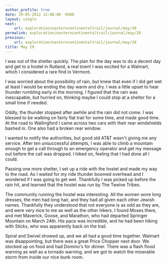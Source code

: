 ```yaml
---
author_profile: true
date: 29-05-2012 12:00:00 -0500
layout: single
next:
    url: exploration/easterncontinentaltrail/journal/may/30
permalink: exploration/easterncontinentaltrail/journal/may/29
previous:
    url: exploration/easterncontinentaltrail/journal/may/28
title: May 29
---
```

I was out of the shelter quickly. The plan for the day was to do a decent day and get to a hostel in Rutland, a real town! I was excited for a Walmart, which I considered a rare find in Vermont.

I was worried about the possibility of rain, but knew that even if I did get wet at least I would be ending the day warm and dry. I was a little upset to hear thunder rumbling early in the morning. I figured that the rain was inescapable, but hurried on, thinking maybe I could stop at a shelter for a small time if needed.

Oddly, the thunder stopped after awhile and the rain did not come. I was blessed to be walking on fairly flat trail for some time, and made good time. At the road to Wallingford I came across two cars with their rear windshields bashed in. One also had a broken rear window.

I wanted to notify the authorities, but good old AT&T wasn't giving me any service. After ten unsuccessful attempts, I was able to climb a mountain enough to get a call through to an emergency operator and get my message out before the call was dropped. I hiked on, feeling that I had done all I could.

Passing one more shelter, I set up a ride with the hostel and made my way to the road. As I waited for my ride thunder boomed overhead and I wondered if I was going to get wet. Thankfully I was picked up before the rain hit, and learned that the hostel was run by The Twelve Tribes.

The community running the hostel was interesting. All the women wore long dresses, the men had long hair, and they had all given each other Jewish names. Thankfully they understood that not everyone is as odd as they are, and were very nice to me as well as the other hikers. I found Moses there, and met Maverick, Goose, and Marathon, who had departed Springer Mountain on March 24th. His pace was incredible, and he had been hiking with Sticks, who was apparently back on the trail.

Spiral and Swivel showed up, and we all had a good time together. Walmart was disappointing, but there was a great Price Chopper next door. We stocked up on food and had Domino's for dinner. There was a flash flood warning as well as a tornado warning, and we got to watch the miserable storm from inside our nice bunk room.
